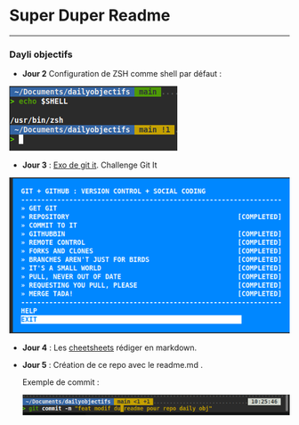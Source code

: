 # Super Duper Readme
 
---

###  Dayli objectifs


- **Jour 2** Configuration de ZSH comme shell par défaut :

![Zsh defaut](https://raw.githubusercontent.com/LucasAliasElvennope/Daily-objectifs/refs/heads/main/zshdefaut.png)


- **Jour 3** : [Exo de git it](https://github.com/LucasAliasElvennope/hello-world).
Challenge Git It

![Git it](https://raw.githubusercontent.com/LucasAliasElvennope/Daily-objectifs/refs/heads/main/git%20it.png)


- **Jour 4** : Les [cheetsheets](https://github.com/LucasAliasElvennope/cheatsheets) rédiger en markdown.


- **Jour 5** : Création de ce repo avec le readme.md .

   Exemple de commit :
   
  ![Exemple de commit](https://raw.githubusercontent.com/LucasAliasElvennope/Daily-objectifs/refs/heads/main/image%20pour%20repo.png)


  